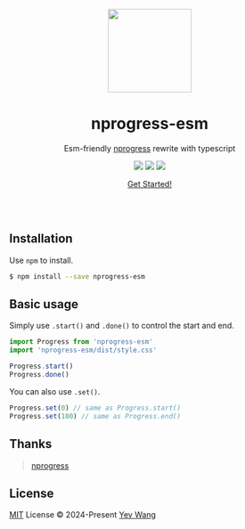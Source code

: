 <p align="center">
<img src="https://github.com/wangyewei/nprogress-esm/assets/49926816/515442e2-d0fd-4733-a5ab-e903d0066d0e" height="150">
</p>

<h1 align="center">
  nprogress-esm
</h1>
<p align="center">
Esm-friendly <a href="https://github.com/rstacruz/nprogress">nprogress</a> rewrite with typescript
<p>

<p align="center">
 <a href="https://codecov.io/gh/wangyewei/nprogress-esm"><img src="https://codecov.io/gh/wangyewei/nprogress-esm/graph/badge.svg?token=IMS77BM6N2"/></a>
  <a href="https://www.npmjs.com/package/nprogress-esm"><img src="https://img.shields.io/npm/v/nprogress-esm?color=729B1B&label=npm"></a>
  <a href="https://www.npmjs.com/package/nprogress-esm"><img src="https://img.shields.io/npm/dt/nprogress-esm.svg"></a>
 
</p>

<p align="center">
 <a href="nprogress-esm">Get Started!</a>
<p>


<br />
<br />

## Installation

Use `npm` to install.

```sh
$ npm install --save nprogress-esm
```

## Basic usage

Simply use `.start()` and `.done()` to control the start and end.

```typescript
import Progress from 'nprogress-esm'
import 'nprogress-esm/dist/style.css'

Progress.start()
Progress.done()
```

You can also use `.set()`.

```typescript
Progress.set(0) // same as Progress.start()
Progress.set(100) // same as Progress.end()
```

## Thanks

> [nprogress](https://github.com/rstacruz/nprogress)

## License

[MIT](./LICENSE) License © 2024-Present [Yev Wang](https://github.com/wangyewei)
